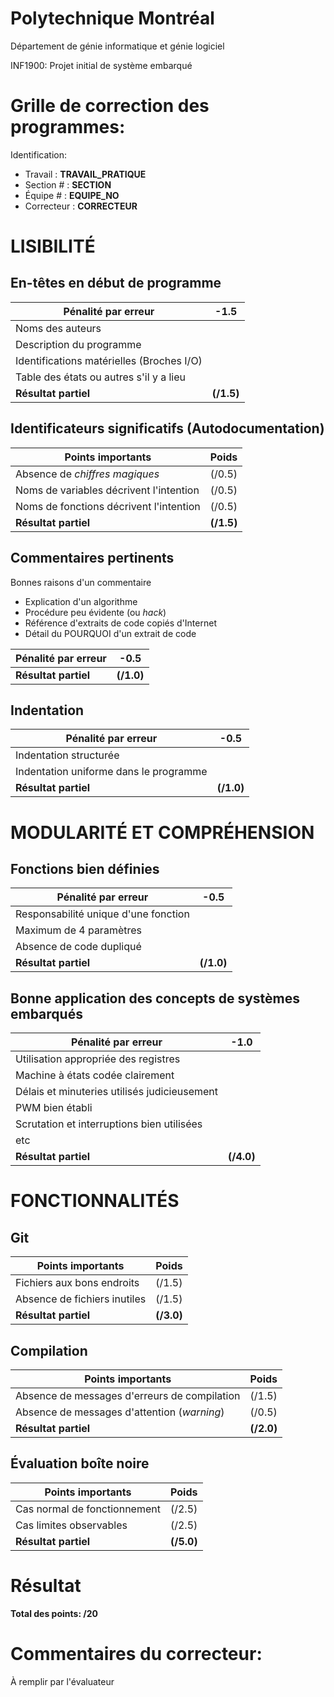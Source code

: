 # Polytechnique Montréal

Département de génie informatique et génie logiciel

INF1900: Projet initial de système embarqué

# Grille de correction des programmes:

Identification:
+ Travail    : __TRAVAIL_PRATIQUE__
+ Section #  : __SECTION__
+ Équipe #   : __EQUIPE_NO__
+ Correcteur : __CORRECTEUR__

# LISIBILITÉ
## En-têtes en début de programme   

| Pénalité par erreur                          | -1.5       |
| -------------------------------------------- | ---------- |
| Noms des auteurs                             |            |
| Description du programme                     |            |
| Identifications matérielles (Broches I/O)    |            |
| Table des états ou autres s'il y a lieu      |            |
| __Résultat partiel__                         | __(/1.5)__ |

## Identificateurs significatifs (Autodocumentation)

| Points importants                            | Poids      |
| -------------------------------------------- | ---------- |
| Absence de *chiffres magiques*               | (/0.5)     |
| Noms de variables décrivent l'intention      | (/0.5)     |
| Noms de fonctions décrivent l'intention      | (/0.5)     |
| __Résultat partiel__                         | __(/1.5)__ |

## Commentaires pertinents

Bonnes raisons d'un commentaire
 + Explication d'un algorithme 
 + Procédure peu évidente (ou *hack*)
 + Référence d'extraits de code copiés d'Internet
 + Détail du POURQUOI d'un extrait de code

| Pénalité par erreur                          | -0.5       |
| -------------------------------------------- | ---------- |
| __Résultat partiel__                         | __(/1.0)__ |


## Indentation   

| Pénalité par erreur                          | -0.5       |
| -------------------------------------------- | ---------- |
| Indentation structurée                       |            |
| Indentation uniforme dans le programme       |            |
| __Résultat partiel__                         | __(/1.0)__ |


# MODULARITÉ ET COMPRÉHENSION
## Fonctions bien définies

| Pénalité par erreur                          | -0.5       |
| -------------------------------------------- | ---------- |
| Responsabilité unique d'une fonction         |            |
| Maximum de 4 paramètres                      |            |
| Absence de code dupliqué                     |            |
| __Résultat partiel__                         | __(/1.0)__ |


## Bonne application des concepts de systèmes embarqués

| Pénalité par erreur                          | -1.0       |
| -------------------------------------------- | ---------- |
| Utilisation appropriée des registres         |            |
| Machine à états codée clairement             |            |
| Délais et minuteries utilisés judicieusement |            |
| PWM bien établi                              |            |
| Scrutation et interruptions bien utilisées   |            |
| etc                                          |            |
| __Résultat partiel__                         | __(/4.0)__ |

# FONCTIONNALITÉS
## Git

| Points importants                            | Poids      |
| -------------------------------------------- | ---------- |
| Fichiers aux bons endroits                   | (/1.5)     |
| Absence de fichiers inutiles                 | (/1.5)     |
| __Résultat partiel__                         | __(/3.0)__ |


## Compilation    

| Points importants                            | Poids      |
| -------------------------------------------- | ---------- |
| Absence de messages d'erreurs de compilation | (/1.5)     |
| Absence de messages d'attention (*warning*)  | (/0.5)     |
| __Résultat partiel__                         | __(/2.0)__ |
   

## Évaluation boîte noire  

| Points importants                            | Poids      |
| -------------------------------------------- | ---------- |
| Cas normal de fonctionnement                 | (/2.5)     |
| Cas limites observables                      | (/2.5)     |
| __Résultat partiel__                         | __(/5.0)__ |

# Résultat

__Total des points: /20__

# Commentaires du correcteur:

À remplir par l'évaluateur
